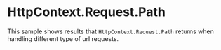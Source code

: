 # HttpContext.Request.Path

This sample shows results that `HttpContext.Request.Path` returns when handling different type of url requests.